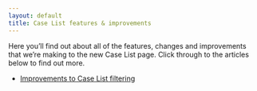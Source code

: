 ```yaml
---
layout: default
title: Case List features & improvements
---
```


Here you’ll find out about all of the features, changes and improvements that we’re making to the new Case List page. Click through to the articles below to find out more.

- [Improvements to Case List filtering](filtering/)